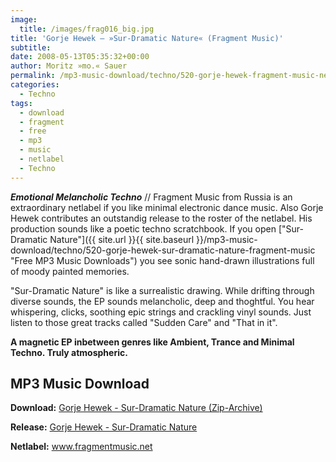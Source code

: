 ```yaml
---
image:
  title: /images/frag016_big.jpg
title: 'Gorje Hewek – »Sur-Dramatic Nature« (Fragment Music)'
subtitle: 
date: 2008-05-13T05:35:32+00:00
author: Moritz »mo.« Sauer
permalink: /mp3-music-download/techno/520-gorje-hewek-fragment-music-netlabel
categories:
  - Techno
tags:
  - download
  - fragment
  - free
  - mp3
  - music
  - netlabel
  - Techno
---
```

***Emotional Melancholic Techno*** // Fragment Music from Russia is an extraordinary netlabel if you like minimal electronic dance music. Also Gorje Hewek contributes an outstandig release to the roster of the netlabel. His production sounds like a poetic techno scratchbook. If you open ["Sur-Dramatic Nature"]({{ site.url }}{{ site.baseurl }}/mp3-music-download/techno/520-gorje-hewek-sur-dramatic-nature-fragment-music "Free MP3 Music Downloads") you see sonic hand-drawn illustrations full of moody painted memories.

<!--more-->

<!--adsense-->

"Sur-Dramatic Nature" is like a surrealistic drawing. While drifting through diverse sounds, the EP sounds melancholic, deep and thoghtful. You hear whispering, clicks, soothing epic strings and crackling vinyl sounds. Just listen to those great tracks called "Sudden Care" and "That in it".

**A magnetic EP inbetween genres like Ambient, Trance and Minimal Techno. Truly atmospheric.**

## MP3 Music Download

**Download:** [Gorje Hewek - Sur-Dramatic Nature (Zip-Archive)](http://www.deepmix.ru/fragment/frag016/frag016_-_gorje_hewek_-_sur-dramatic_nature.zip)
  
**Release:** [Gorje Hewek - Sur-Dramatic Nature](http://www.fragmentmusic.net/releases.php)
  
**Netlabel:** <a href="http://www.fragmentmusic.net" target="_blank">www.fragmentmusic.net</a>